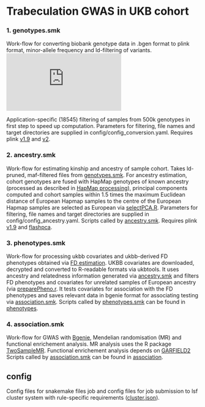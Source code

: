 # Trabeculation GWAS in UKB cohort

### 1. genotypes.smk
Work-flow for converting biobank genotype data in .bgen format to plink format,
minor-allele frequency and ld-filtering of variants.
![genotypes workflow][genotypes]

Application-specific (18545) filtering of samples from 500k genotypes in first
step to speed up computation. Parameters for filtering, file names and target
directories are supplied in config/config_conversion.yaml.
Requires plink [v1.9](https://www.cog-genomics.org/plink2) and
[v2](https://www.cog-genomics.org/plink/2.0/).

### 2. ancestry.smk
Work-flow for estimating kinship and ancestry of sample cohort. Takes ld-pruned, maf-filtered files from [genotypes.smk](UK-Biobank/genotypes.smk).
For ancestry estimation, cohort genotypes are fused with HapMap genotypes of known ancestry (processed as described in [HapMap processing](https://www.ncbi.nlm.nih.gov/pubmed/21085122)),
principal components computed and cohort samples within 1.5 times the maximum Euclidean distance of European Hapmap samples
to the centre of the European Hapmap samples are selected as European via [selectPCA.R](UK-Biobank/ancestry/selectPCA.R).
Parameters for filtering, file names and target directories are supplied in config/config_ancestry.yaml. Scripts called by [ancestry.smk](UK-Biobank/ancestry).
Requires plink [v1.9](https://www.cog-genomics.org/plink2) and [flashpca](https://github.com/gabraham/flashpca).

### 3. phenotypes.smk
Work-flow for processing ukbb covariates and ukbb-derived FD phenotypes obtained via [FD estimation](automated-fractal-analysis).
UKBB covariates are downloaded, decrypted and converted to R-readable formats via ukbtools. It uses ancestry and relatedness information generated via [ancestry.smk](https://github.com/HannahVMeyer/ukbb-fd/ancestry.smk) 
and filters FD phenotypes and covariates for unrelated samples of European ancestry (via [preparePheno.r](UK-Biobank/phenotypes/preparePheno.r). It tests covariates
for association with the FD phenotypes and saves relevant data in bgenie format for associating testing via [association.smk](UK-Biobank/association.smk).
Scripts called by [phenotypes.smk](UK-Biobank/phenotypes.smk) can be found in [phenotypes](UK-Biobank/phenotypes).

### 4. association.smk
Work-flow for GWAS with [Bgenie](https://jmarchini.org/bgenie/), Mendelian randomisation (MR) and functional enrichement analysis. MR analysis uses the R package [TwoSampleMR](https://github.com/MRCIEU/TwoSampleMR).
Functional enrichement analysis depends on [GARFIELD2](https://www.ebi.ac.uk/birney-srv/GARFIELD)
Scripts called by [association.smk](UK-Biobank/association.smk) can be found in [association](UK-Biobank/association).

## config
Config files for snakemake files job and config files for job submission to lsf cluster system with rule-specific requirements ([cluster.json](UK-Biobank/config/cluster.json)).

[genotypes]:
https://github.com/ImperialCollegeLondon/fractalgenetics/tree/master/UK-Biobank/dag/genotypes_dag.pdf
